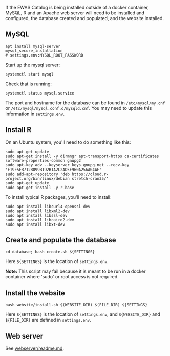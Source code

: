 If the EWAS Catalog is being installed outside of a docker container,
MySQL, R and an Apache web server will need to be installed and configured,
the database created and populated, and the website installed.

## MySQL

```
apt install mysql-server
mysql_secure_installation
# settings.env:MYSQL_ROOT_PASSWORD
```

Start up the mysql server:
```
systemctl start mysql
```

Check that is running:
```
systemctl status mysql.service
```

The port and hostname for the database can be found in
`/etc/mysql/my.cnf` or `/etc/mysql/mysql.conf.d/mysqld.cnf`.
You may need to update this information in `settings.env`.

## Install R

On an Ubuntu system, you'll need to do something like this:
```
sudo apt-get update
sudo apt-get install -y dirmngr apt-transport-https ca-certificates software-properties-common gnupg2
sudo apt-key adv --keyserver keys.gnupg.net --recv-key 'E19F5F87128899B192B1A2C2AD5F960A256A04AF'
sudo add-apt-repository 'deb https://cloud.r-project.org/bin/linux/debian stretch-cran35/'
sudo apt-get update
sudo apt-get install -y r-base
```

To install typical R packages, you'll need to install:
```
sudo apt install libcurl4-openssl-dev
sudo apt install libxml2-dev
sudo apt install libssl-dev
sudo apt install libcairo2-dev
sudo apt install libxt-dev
```

## Create and populate the database

```
cd database; bash create.sh ${SETTINGS}
```
Here `${SETTINGS}` is the location of `settings.env`.

**Note:** This script may fail because it is meant to be run in a
docker container where 'sudo' or root access is not required.

## Install the website

```
bash website/install.sh $(WEBSITE_DIR) $(FILE_DIR) ${SETTINGS}
```

Here `${SETTINGS}` is the location of `settings.env`, and
`${WEBSITE_DIR}` and `${FILE_DIR}` are defined in `settings.env`.

## Web server

See [webserver/readme.md](webserver/readme.md). 
